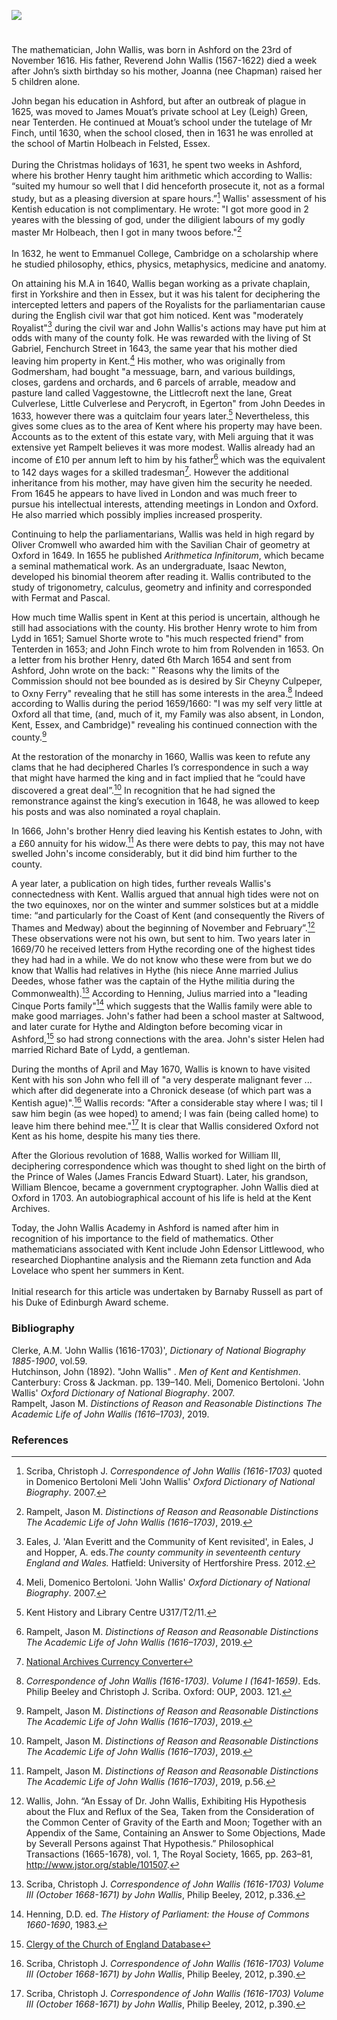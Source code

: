 <a href="https://dev.visual-essays.app"><img src="https://dev-visual-essays.netlify.app/images/ve-button.png"></a>

<param ve-config title="John Wallis (1616-1703)" author="Michelle Crowther" layout="vtl" banner="/images/banners/17c.jpg"> 

<param ve-entity eid="Q725261" aliases="Ashford">
<param ve-entity eid="Q632173" aliases="Godmersham">
<param ve-entity eid="Q614560" aliases="Tenterden">
<param ve-entity eid="Q967166" aliases="Hythe">
<param ve-entity eid="Q2313624" aliases="Rolvenden">



#

The mathematician, John Wallis, was born in Ashford on the 23rd of November 1616. His father, Reverend John Wallis (1567-1622) died a week after John’s sixth birthday so his mother, Joanna (nee Chapman) raised her 5 children alone.
<param ve-image url="https://upload.wikimedia.org/wikipedia/commons/f/f5/St_Mary%27s_Church_Ashford_Kent_04.JPG" label="St Mary's Church, Ashford" attribution="Ad Meskens via Wikimedia Commons" license="CC BY-SA 4.0">

John began his education in Ashford, but after an outbreak of plague in 1625, was moved to James Mouat’s private school at Ley (Leigh) Green, near Tenterden.  He continued at Mouat’s school under the tutelage of Mr Finch, until 1630, when the school closed, then in 1631 he was enrolled at the school of Martin Holbeach in Felsted, Essex. 
<br><br>
During the Christmas holidays of 1631, he spent two weeks in Ashford, where his brother Henry taught him arithmetic which according to Wallis: “suited my humour so well that I did henceforth prosecute it, not as a formal study, but as a pleasing diversion at spare hours.”[^ref1] Wallis' assessment of his Kentish education is not complimentary.  He wrote: "I got more good in 2 yeares with the blessing of god, under the diligient labours of my godly master Mr Holbeach, then I got in many twoos before."[^ref2] 
<br><br>
In 1632, he went to Emmanuel College, Cambridge on a scholarship where he studied philosophy, ethics, physics, metaphysics, medicine and anatomy. 
<param ve-image url="https://upload.wikimedia.org/wikipedia/commons/b/b5/Tenterden%2C_St_Mildred%27s_Church_Tower_-_geograph.org.uk_-_1935089.jpg" label="Tenterden, St Mildred's Church Tower" attribution="Chris Cursley" license="CC BY-SA 2.0">

On attaining his M.A in 1640, Wallis began working as a private chaplain, first in Yorkshire and then in Essex, but it was his talent for deciphering the intercepted letters and papers of the Royalists for the parliamentarian cause during the English civil war that got him noticed. Kent was "moderately Royalist"[^ref3] during the civil war and John Wallis's actions may have put him at odds with many of the county folk. He was rewarded with the living of St Gabriel, Fenchurch Street in 1643, the same year that his mother died leaving him property in Kent.[^ref4] His mother, who was originally from Godmersham, had bought "a messuage, barn, and various buildings, closes, gardens and orchards, and 6 parcels of arrable, meadow and pasture land called Vaggestowne, the Littlecroft next the lane, Great Culverlese, Little Culverlese and Perycroft, in Egerton" from John Deedes in 1633, however there was a quitclaim four years later.[^ref5] Nevertheless, this gives some clues as to the area of Kent where his property may have been. Accounts as to the extent of this estate vary, with Meli arguing that it was extensive yet Rampelt believes it was more modest. Wallis already had an income of £10 per annum left to him by his father[^ref6] which was the equivalent to 142 days wages for a skilled tradesman[^ref7]. However the additional inheritance from his mother, may have given him the security he needed. From 1645 he appears to have lived in London and was much freer to pursue his intellectual interests, attending meetings in London and Oxford. He also married which possibly implies increased prosperity.
<param ve-image url="https://upload.wikimedia.org/wikipedia/commons/e/ea/Stonebridge_Green_Oast%2C_Stonebridge_Green_Road%2C_Egerton%2C_Kent_-_geograph.org.uk_-_2252848.jpg" label="Stonebridge Green Oast, Egerton" attribution="Oast House Archive" license="CC BY-SA 2.0">

Continuing to help the parliamentarians, Wallis was held in high regard by Oliver Cromwell who awarded him with the Savilian Chair of geometry at Oxford in 1649.  In 1655 he published _Arithmetica Infinitorum_, which became a seminal mathematical work. As an undergraduate, Isaac Newton, developed his binomial theorem after reading it. Wallis contributed to the study of trigonometry, calculus, geometry and infinity and corresponded with Fermat and Pascal. 
<param ve-image url="https://upload.wikimedia.org/wikipedia/commons/3/39/GodfreyKneller-IsaacNewton-1689.jpg" label="Isaac Newton, 1689" attribution="After Godfrey Kneller, Public domain, via Wikimedia Commons">

How much time Wallis spent in Kent at this period is uncertain, although he still had associations with the county.  His brother Henry wrote to him from Lydd in 1651; Samuel Shorte wrote to "his much respected friend" from Tenterden in 1653; and John Finch wrote to him from Rolvenden in 1653.  On a letter from his brother Henry, dated 6th March 1654 and sent from Ashford, John wrote on the back: "`Reasons why the limits of the Commission should not bee bounded as is desired by Sir Cheyny Culpeper, to Oxny Ferry" revealing that he still has some interests in the area.[^ref8] Indeed according to Wallis during the period 1659/1660: "I was my self very little at Oxford all that time, (and, much of it, my Family was also absent, in London, Kent, Essex, and Cambridge)" revealing his continued connection with the county.[^ref9] 
<param ve-image url="https://upload.wikimedia.org/wikipedia/commons/2/24/Oliver_Cromwell_by_Samuel_Cooper.jpg" label="Oliver Cromwell" attribution="After Samuel Cooper, Public domain, via Wikimedia Commons">

At the restoration of the monarchy in 1660, Wallis was keen to refute any clams that he had deciphered Charles I’s correspondence in such a way that might have harmed the king and in fact implied that he “could have discovered a great deal”.[^ref10] In recognition that he had signed the remonstrance against the king’s execution in 1648, he was allowed to keep his posts and was also nominated a royal chaplain. 
<param ve-image url="https://upload.wikimedia.org/wikipedia/commons/8/89/John_Wallis_by_Sir_Godfrey_Kneller%2C_Bt.jpg" label="John Wallis by Sir Godfrey Kneller, Bt" attribution="After Godfrey Kneller, Public domain, via Wikimedia Commons">

In 1666, John's brother Henry died leaving his Kentish estates to John, with a £60 annuity for his widow.[^ref11] As there were debts to pay, this may not have swelled John's income considerably, but it did bind him further to the county.

A year later, a publication on high tides, further reveals Wallis's connectedness with Kent. Wallis argued that annual high tides were not on the two equinoxes, nor on the winter and summer solstices but at a middle time: “and particularly for the Coast of Kent (and consequently the Rivers of Thames and Medway) about the beginning of November and February”.[^ref12] These observations were not his own, but sent to him. Two years later in 1669/70 he received letters from Hythe recording one of the highest tides they had had in a while. We do not know who these were from but we do know that Wallis had relatives in Hythe (his niece Anne married Julius Deedes, whose father was the captain of the Hythe militia during the Commonwealth).[^ref13] According to Henning, Julius married into a "leading Cinque Ports family"[^ref14] which suggests that the Wallis family were able to make good marriages. John's father had been a school master at Saltwood, and later curate for Hythe and Aldington before becoming vicar in Ashford,[^ref15] so had strong connections with the area.  John's sister Helen had married Richard Bate of Lydd, a gentleman. 

During the months of April and May 1670, Wallis is known to have visited Kent  with his son John who fell ill of "a very desperate malignant fever ... which after did degenerate into a Chronick desease (of which part was a Kentish ague)".[^ref16] Wallis records: "After a considerable stay where I was; til I saw him begin (as wee hoped) to amend; I was fain (being called home) to leave him there behind mee."[^ref17] It is clear that Wallis considered Oxford not Kent as his home, despite his many ties there.
<param ve-image url="https://upload.wikimedia.org/wikipedia/commons/e/ef/Tidal_mud%2C_River_Medway_-_geograph.org.uk_-_2139864.jpg" label="Tidal mud, River Medway" attribution="N Chadwick, via Wikimedia Commons" license="CC BY-SA 2.0"> 
       
After the Glorious revolution of 1688, Wallis worked for William III, deciphering correspondence which was thought to shed light on the birth of the Prince of Wales (James Francis Edward Stuart). Later, his grandson, William Blencoe, became a government cryptographer. John Wallis died at Oxford in 1703. An autobiographical account of his life is held at the Kent Archives. 
<param ve-image url="https://upload.wikimedia.org/wikipedia/commons/0/0d/Portrait_of_William_III_%284672159%29.jpg" label="William III" attribution="William Holl, Public domain, via Wikimedia Commons">

Today, the John Wallis Academy in Ashford is named after him in recognition of his importance to the field of mathematics. Other mathematicians associated with Kent include John Edensor Littlewood, who researched Diophantine analysis and the Riemann zeta function and Ada Lovelace who spent her summers in Kent. 
<br><br>
Initial research for this article was undertaken by Barnaby Russell as part of his Duke of Edinburgh Award scheme.
<param ve-image url="https://upload.wikimedia.org/wikipedia/commons/9/9d/Christchurch_School%2C_Ashford_-_geograph.org.uk_-_1726560.jpg" label="Christchurch School (Now the John Wallis Academy), Ashford Kent" attribution="David Anstiss / Christchurch School, Ashford" license="CC BY-SA 2.0">

### Bibliography

Clerke, A.M. 'John Wallis (1616-1703)', _Dictionary of National Biography 1885-1900_, vol.59.   
Hutchinson, John (1892). "John Wallis" . _Men of Kent and Kentishmen_. Canterbury: Cross & Jackman. pp. 139–140.
Meli, Domenico Bertoloni. 'John Wallis' _Oxford Dictionary of National Biography_. 2007.   
Rampelt, Jason M. _Distinctions of Reason and Reasonable Distinctions The Academic Life of John Wallis (1616–1703)_, 2019.  

### References

[^ref1]: Scriba, Christoph J. _Correspondence of John Wallis (1616-1703)_  quoted in Domenico Bertoloni Meli 'John Wallis' _Oxford Dictionary of National Biography_. 2007.   
[^ref2]: Rampelt, Jason M. _Distinctions of Reason and Reasonable Distinctions The Academic Life of John Wallis (1616–1703)_, 2019.    
[^ref3]: Eales, J. 'Alan Everitt and the Community of Kent revisited', in Eales, J and Hopper, A. eds._The county community in seventeenth century England and Wales._ Hatfield: University of Hertforshire Press. 2012.   
[^ref4]: Meli, Domenico Bertoloni. 'John Wallis' _Oxford Dictionary of National Biography_. 2007.   
[^ref5]: Kent History and Library Centre U317/T2/11.   
[^ref6]: Rampelt, Jason M. _Distinctions of Reason and Reasonable Distinctions The Academic Life of John Wallis (1616–1703)_, 2019.    
[^ref7]: [National Archives Currency Converter](https://www.nationalarchives.gov.uk/currency-converter)   
[^ref8]: _Correspondence of John Wallis (1616-1703). Volume I (1641-1659)_. Eds. Philip Beeley and Christoph J. Scriba. Oxford: OUP, 2003. 121.
[^ref9]: Rampelt, Jason M. _Distinctions of Reason and Reasonable Distinctions The Academic Life of John Wallis (1616–1703)_, 2019.  
[^ref10]: Rampelt, Jason M. _Distinctions of Reason and Reasonable Distinctions The Academic Life of John Wallis (1616–1703)_, 2019.  
[^ref10]: Life of Dr. John Barwick, p. 251, quoted in Clerke, A.M. 'John Wallis (1616-1703)', _Dictionary of National Biography 1885-1900_, vol.59. 
[^ref11]: Rampelt, Jason M. _Distinctions of Reason and Reasonable Distinctions The Academic Life of John Wallis (1616–1703)_, 2019, p.56.
[^ref12]: Wallis, John. “An Essay of Dr. John Wallis, Exhibiting His Hypothesis about the Flux and Reflux of the Sea, Taken from the Consideration of the Common Center of Gravity of the Earth and Moon; Together with an Appendix of the Same, Containing an Answer to Some Objections, Made by Severall Persons against That Hypothesis.” Philosophical Transactions (1665-1678), vol. 1, The Royal Society, 1665, pp. 263–81, http://www.jstor.org/stable/101507.   
[^ref13]: Scriba, Christoph J. _Correspondence of John Wallis (1616-1703) Volume III (October 1668-1671) by John Wallis_, Philip Beeley, 2012, p.336.
[^ref14]: Henning, D.D. ed. _The History of Parliament: the House of Commons 1660-1690_, 1983.
[^ref15]: [Clergy of the Church of England Database](https://theclergydatabase.org.uk/)
[^ref16]: Scriba, Christoph J. _Correspondence of John Wallis (1616-1703) Volume III (October 1668-1671) by John Wallis_, Philip Beeley, 2012, p.390.
[^ref17]: Scriba, Christoph J. _Correspondence of John Wallis (1616-1703) Volume III (October 1668-1671) by John Wallis_, Philip Beeley, 2012, p.390.
